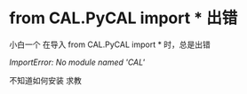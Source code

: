 # from CAL.PyCAL import *  出错

小白一个 
在导入
from CAL.PyCAL import * 
时，总是出错

*ImportError: No module named 'CAL'*

不知道如何安装 求教